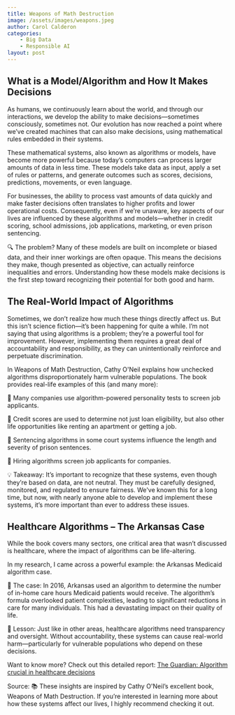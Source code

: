 ```yaml
---
title: Weapons of Math Destruction
image: /assets/images/weapons.jpeg
author: Carol Calderon
categories:
    - Big Data
    - Responsible AI
layout: post
---
```


## What is a Model/Algorithm and How It Makes Decisions

As humans, we continuously learn about the world, and through our interactions, we develop the ability to make decisions—sometimes consciously, sometimes not. Our evolution has now reached a point where we’ve created machines that can also make decisions, using mathematical rules embedded in their systems.

These mathematical systems, also known as algorithms or models, have become more powerful because today’s computers can process larger amounts of data in less time. These models take data as input, apply a set of rules or patterns, and generate outcomes such as scores, decisions, predictions, movements, or even language.

For businesses, the ability to process vast amounts of data quickly and make faster decisions often translates to higher profits and lower operational costs. Consequently, even if we’re unaware, key aspects of our lives are influenced by these algorithms and models—whether in credit scoring, school admissions, job applications, marketing, or even prison sentencing.

🔍 The problem? Many of these models are built on incomplete or biased data, and their inner workings are often opaque. This means the decisions they make, though presented as objective, can actually reinforce inequalities and errors.
Understanding how these models make decisions is the first step toward recognizing their potential for both good and harm.


## The Real-World Impact of Algorithms 

Sometimes, we don’t realize how much these things directly affect us. But this isn’t science fiction—it’s been happening for quite a while. I’m not saying that using algorithms is a problem; they’re a powerful tool for improvement. However, implementing them requires a great deal of accountability and responsibility, as they can unintentionally reinforce and perpetuate discrimination.

In Weapons of Math Destruction, Cathy O'Neil explains how unchecked algorithms disproportionately harm vulnerable populations. The book provides real-life examples of this (and many more):

🎯 Many companies use algorithm-powered personality tests to screen job applicants.


🎯 Credit scores are used to determine not just loan eligibility, but also other life opportunities like renting an apartment or getting a job.


🎯 Sentencing algorithms in some court systems influence the length and severity of prison sentences.


🎯 Hiring algorithms screen job applicants for companies.

💡 Takeaway: It’s important to recognize that these systems, even though they’re based on data, are not neutral. They must be carefully designed, monitored, and regulated to ensure fairness. We've known this for a long time, but now, with nearly anyone able to develop and implement these systems, it’s more important than ever to address these issues.

## Healthcare Algorithms – The Arkansas Case

While the book covers many sectors, one critical area that wasn’t discussed is healthcare, where the impact of algorithms can be life-altering.

In my research, I came across a powerful example: the Arkansas Medicaid algorithm case.

📝 The case: In 2016, Arkansas used an algorithm to determine the number of in-home care hours Medicaid patients would receive. The algorithm’s formula overlooked patient complexities, leading to significant reductions in care for many individuals. This had a devastating impact on their quality of life.

🔎 Lesson: Just like in other areas, healthcare algorithms need transparency and oversight. Without accountability, these systems can cause real-world harm—particularly for vulnerable populations who depend on these decisions.

Want to know more? Check out this detailed report: [The Guardian: Algorithm crucial in healthcare decisions](https://lnkd.in/eu8iu_Gs)

Source: 📚 These insights are inspired by Cathy O'Neil’s excellent book, Weapons of Math Destruction. If you’re interested in learning more about how these systems affect our lives, I highly recommend checking it out.
